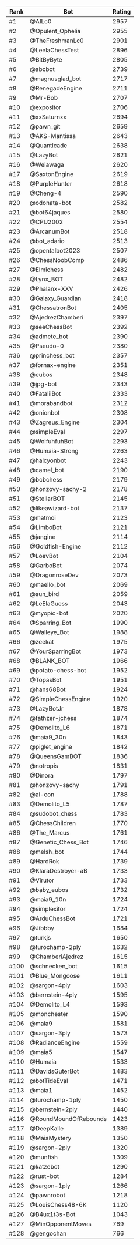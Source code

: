 Rank|Bot|Rating
---|---|---
#1|@AILc0|2957
#2|@Opulent_Ophelia|2955
#3|@TheFreshmanLc0|2901
#4|@LeelaChessTest|2896
#5|@BitByByte|2805
#6|@abcbot|2739
#7|@magnusglad_bot|2717
#8|@RenegadeEngine|2711
#9|@Mr-Bob|2707
#10|@expositor|2706
#11|@xxSaturnxx|2694
#12|@pawn_git|2659
#13|@AKS-Mantissa|2643
#14|@Quanticade|2638
#15|@LazyBot|2621
#16|@Weiawaga|2620
#17|@SaxtonEngine|2619
#18|@PurpleHunter|2618
#19|@Cheng-4|2590
#20|@odonata-bot|2582
#21|@bot64jaques|2580
#22|@CPU2002|2554
#23|@ArcanumBot|2518
#24|@bot_adario|2513
#25|@opentalbot2023|2507
#26|@ChessNoobComp|2486
#27|@Elmichess|2482
#28|@Lynx_BOT|2482
#29|@Phalanx-XXV|2426
#30|@Galaxy_Guardian|2418
#31|@ChessatronBot|2405
#32|@AjedrezChamberi|2397
#33|@seeChessBot|2392
#34|@admete_bot|2390
#35|@Pseudo-0|2380
#36|@princhess_bot|2357
#37|@fornax-engine|2351
#38|@eubos|2348
#39|@jpg-bot|2343
#40|@FataliiBot|2333
#41|@morabandbot|2312
#42|@onionbot|2308
#43|@Zagreus_Engine|2304
#44|@simpleEval|2297
#45|@WolfuhfuhBot|2293
#46|@Humaia-Strong|2263
#47|@halcyonbot|2243
#48|@camel_bot|2190
#49|@bcbchess|2179
#50|@honzovy-sachy-2|2178
#51|@StellarBOT|2145
#52|@likeawizard-bot|2137
#53|@matmoi|2123
#54|@LimboBot|2121
#55|@jangine|2114
#56|@Goldfish-Engine|2112
#57|@LoevBot|2104
#58|@GarboBot|2074
#59|@DragonroseDev|2073
#60|@maello_bot|2069
#61|@sun_bird|2059
#62|@LeElaGuess|2043
#63|@myopic-bot|2020
#64|@Sparring_Bot|1990
#65|@Walleye_Bot|1988
#66|@zeekat|1975
#67|@YourSparringBot|1973
#68|@BLANK_BOT|1966
#69|@potato-chess-bot|1952
#70|@TopasBot|1951
#71|@hans68Bot|1924
#72|@SimpleChessEngine|1920
#73|@LazyBotJr|1878
#74|@fathzer-jchess|1874
#75|@Demolito_L6|1871
#76|@maia9_30n|1843
#77|@piglet_engine|1842
#78|@QueensGamBOT|1836
#79|@notropis|1831
#80|@Dinora|1797
#81|@honzovy-sachy|1791
#82|@ai-con|1788
#83|@Demolito_L5|1787
#84|@sudobot_chess|1783
#85|@ChessChildren|1770
#86|@The_Marcus|1761
#87|@Genetic_Chess_Bot|1746
#88|@melsh_bot|1744
#89|@HardRok|1739
#90|@KlaraDestroyer-aB|1733
#91|@Virutor|1733
#92|@baby_eubos|1732
#93|@maia9_10n|1724
#94|@simplexitor|1724
#95|@ArduChessBot|1721
#96|@Jibbby|1684
#97|@turkjs|1650
#98|@turochamp-2ply|1632
#99|@ChamberiAjedrez|1615
#100|@schnecken_bot|1615
#101|@Blue_Mongoose|1611
#102|@sargon-4ply|1603
#103|@bernstein-4ply|1595
#104|@Demolito_L4|1593
#105|@monchester|1590
#106|@maia9|1581
#107|@sargon-3ply|1573
#108|@RadianceEngine|1559
#109|@maia5|1547
#110|@Humaia|1533
#111|@DavidsGuterBot|1483
#112|@botTideEval|1471
#113|@maia1|1452
#114|@turochamp-1ply|1450
#115|@bernstein-2ply|1440
#116|@RoundMoundOfRebounds|1423
#117|@DeepKalle|1389
#118|@MaiaMystery|1350
#119|@sargon-2ply|1320
#120|@munfish|1309
#121|@katzebot|1290
#122|@rust-bot|1284
#123|@sargon-1ply|1266
#124|@pawnrobot|1218
#125|@LouisChess48-6K|1120
#126|@B4ux1t3s-Bot|1043
#127|@MinOpponentMoves|769
#128|@gengochan|766
